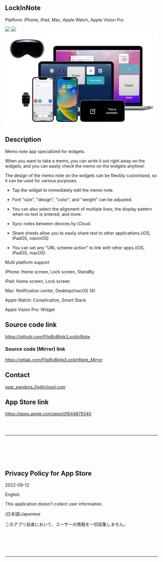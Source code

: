 LockInNote
-----------------
Platform: iPhone, iPad, Mac, Apple Watch, Apple Vision Pro

<img src="iOS+visionOS/🧰SupportingFiles/Assets.xcassets/AboutAppIcon.imageset/RoundedIcon.png" width="64">

<a href="https://apps.apple.com/app/id1644879340" target="blank">
    <img src="https://developer.apple.com/assets/elements/badges/download-on-the-app-store.svg">
</a>

<img src="Shared/🗄️Rest/ForREADME/1200w.png" width="600">


Description
-------------
Memo note app specialized for widgets.

When you want to take a memo, you can write it out right away on the widgets, and you can easily check the memo on the widgets anytime!

The design of the memo note on the widgets can be flexibly customized, so it can be used for various purposes.


- Tap the widget to immediately edit the memo note.

- Font "size", "design", "color", and "weight" can be adjusted.

- You can also select the alignment of multiple lines, the display pattern when no text is entered, and more.

- Sync notes between devices by iCloud.

- Share sheets allow you to easily share text to other applications.(iOS, iPadOS, visionOS)

- You can set any "URL scheme action" to link with other apps.(iOS, iPadOS, macOS)


Multi platform support

iPhone: Home screen, Lock screen, StandBy

iPad: Home screen, Lock screen

Mac: Notification center, Desktop(macOS 14)

Apple Watch: Complication, Smart Stack

Apple Vision Pro: Widget


Source code link
-------------------
https://github.com/FlipByBlink/LockInNote

### Source code (Mirror) link
https://gitlab.com/FlipByBlink/LockInNote_Mirror


Contact
---------
sear_pandora_0x@icloud.com


App Store link
--------------
https://apps.apple.com/app/id1644879340


<br>
<br>

* * *

<br>
<br>
<br>
<br>


Privacy Policy for App Store
-------------------------------
2022-09-12


English

This application doesn't collect user information.


(日本語)Japanese

このアプリ自身において、ユーザーの情報を一切収集しません。


<br>
<br>
<br>
<br>

* * *

<br>
<br>

<!-- URL "Support page for App Store" -->
<!-- https://flipbyblink.github.io/LockInNote/ -->
<!-- URL "Privacy Policy for App Store" -->
<!-- https://flipbyblink.github.io/LockInNote/#privacy-policy-for-appstore -->

